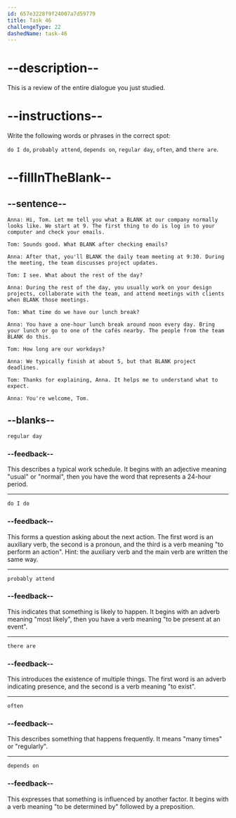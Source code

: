 ```yaml
---
id: 657e3228f9f24007a7d59779
title: Task 46
challengeType: 22
dashedName: task-46
---
```


<!-- REVIEW -->

# --description--

This is a review of the entire dialogue you just studied.

# --instructions--

Write the following words or phrases in the correct spot:

`do I do`, `probably attend`, `depends on`, `regular day`, `often`, and `there are`.

# --fillInTheBlank--

## --sentence--

`Anna: Hi, Tom. Let me tell you what a BLANK at our company normally looks like. We start at 9. The first thing to do is log in to your computer and check your emails.`  

`Tom: Sounds good. What BLANK after checking emails?`  

`Anna: After that, you'll BLANK the daily team meeting at 9:30. During the meeting, the team discusses project updates.`  

`Tom: I see. What about the rest of the day?`  

`Anna: During the rest of the day, you usually work on your design projects, collaborate with the team, and attend meetings with clients when BLANK those meetings.`  

`Tom: What time do we have our lunch break?`  

`Anna: You have a one-hour lunch break around noon every day. Bring your lunch or go to one of the cafés nearby. The people from the team BLANK do this.`  

`Tom: How long are our workdays?`  

`Anna: We typically finish at about 5, but that BLANK project deadlines.`  

`Tom: Thanks for explaining, Anna. It helps me to understand what to expect.`  

`Anna: You're welcome, Tom.`  

## --blanks--

`regular day`  

### --feedback--

This describes a typical work schedule. It begins with an adjective meaning "usual" or "normal", then you have the word that represents a 24-hour period.  

---  

`do I do`  

### --feedback--

This forms a question asking about the next action. The first word is an auxiliary verb, the second is a pronoun, and the third is a verb meaning "to perform an action". Hint: the auxiliary verb and the main verb are written the same way. 

---  

`probably attend`  

### --feedback--

This indicates that something is likely to happen. It begins with an adverb meaning "most likely", then you have a verb meaning "to be present at an event".

---  

`there are`  

### --feedback--

This introduces the existence of multiple things. The first word is an adverb indicating presence, and the second is a verb meaning "to exist".

---  

`often`  

### --feedback--

This describes something that happens frequently. It means "many times" or "regularly".

---  

`depends on`  

### --feedback--

This expresses that something is influenced by another factor. It begins with a verb meaning "to be determined by" followed by a preposition.
